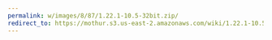 ```yaml
---
permalink: w/images/8/87/1.22.1-10.5-32bit.zip/
redirect_to: https://mothur.s3.us-east-2.amazonaws.com/wiki/1.22.1-10.5-32bit.zip
---
```

